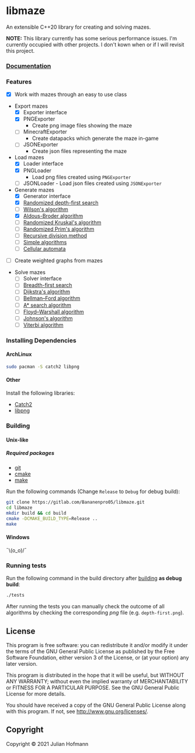 # libmaze

An extensible C++20 library for creating and solving mazes.

**NOTE:** This library currently has some serious performance issues. I'm currently occupied with other projects. I don't kown when or if I will revisit this project.

### [Documentation](docs/Home.md)

### Features

- [x] Work with mazes through an easy to use class
- Export mazes
  - [x] Exporter interface
  - [x] PNGExporter
    - Create png image files showing the maze
  - [ ] MinecraftExporter
    - Create datapacks which generate the maze in-game
  - [ ] JSONExporter
    - Create json files representing the maze
- Load mazes
  - [x] Loader interface
  - [x] PNGLoader
    - Load png files created using `PNGExporter`
  - [ ] JSONLoader
        - Load json files created using `JSONExporter`
- Generate mazes
  - [x] Generator interface
  - [x] [Randomized depth-first search](https://en.wikipedia.org/wiki/Maze_generation_algorithm#Randomized_depth-first_search)
  - [ ] [Wilson's algorithm](https://en.wikipedia.org/wiki/Maze_generation_algorithm#Wilson's_algorithm)
  - [x] [Aldous-Broder algorithm](https://en.wikipedia.org/wiki/Maze_generation_algorithm#Aldous-Broder_algorithm)
  - [ ] [Randomized Kruskal's algorithm](https://en.wikipedia.org/wiki/Maze_generation_algorithm#Randomized_Kruskal's_algorithm)
  - [ ] [Randomized Prim's algorithm](https://en.wikipedia.org/wiki/Maze_generation_algorithmm#Randomized_Prim's_algorithm)
  - [ ] [Recursive division method](https://en.wikipedia.org/wiki/Maze_generation_algorithm#Recursive_division_method)
  - [ ] [Simple algorithms](https://en.wikipedia.org/wiki/Maze_generation_algorithm#Simple_algorithms)
  - [ ] [Cellular automata](https://en.wikipedia.org/wiki/Maze_generation_algorithm#Cellular_automaton_algorithms)
- [ ] Create weighted graphs from mazes
- Solve mazes
  - [ ] Solver interface
  - [ ] [Breadth-first search](https://en.wikipedia.org/wiki/Breadth-first_search)
  - [ ] [Dijkstra's algorithm](https://en.wikipedia.org/wiki/Dijkstra's_algorithm)
  - [ ] [Bellman–Ford algorithm](https://en.wikipedia.org/wiki/Bellman–Ford_algorithm)
  - [ ] [A* search algorithm](https://en.wikipedia.org/wiki/A*_search_algorithm)
  - [ ] [Floyd–Warshall algorithm](https://en.wikipedia.org/wiki/Floyd-Warshall_algorithm)
  - [ ] [Johnson's algorithm](https://en.wikipedia.org/wiki/Johnson's_algorithm)
  - [ ] [Viterbi algorithm](https://en.wikipedia.org/wiki/Viterbi_algorithm)

### Installing Dependencies

#### ArchLinux

```sh
sudo pacman -S catch2 libpng
```

#### Other

Install the following libraries:

- [Catch2](https://github.com/catchorg/Catch2/tree/v2.x)
- [libpng](http://www.libpng.org/pub/png/libpng.html)

### Building

#### Unix-like

##### Required packages

- [git](https://git-scm.com/)
- [cmake](https://cmake.org/)
- [make](https://www.gnu.org/software/make/)

Run the following commands (Change `Release` to `Debug` for debug build):

```sh
git clone https://gitlab.com/Bananenpro05/libmaze.git
cd libmaze
mkdir build && cd build
cmake -DCMAKE_BUILD_TYPE=Release ..
make
```

#### Windows

¯\\(o_o)/¯

### Running tests

Run the following command in the build directory after [building](#Building)
**as debug build**:

```sh
./tests
```

After running the tests you can manually check the outcome of all algorithms
by checking the corresponding _png_ file (e.g. `depth-first.png`).

## License

This program is free software: you can redistribute it and/or modify
it under the terms of the GNU General Public License as published by
the Free Software Foundation, either version 3 of the License, or
(at your option) any later version.

This program is distributed in the hope that it will be useful,
but WITHOUT ANY WARRANTY; without even the implied warranty of
MERCHANTABILITY or FITNESS FOR A PARTICULAR PURPOSE.  See the
GNU General Public License for more details.

You should have received a copy of the GNU General Public License
along with this program.  If not, see <http://www.gnu.org/licenses/>.

## Copyright

Copyright © 2021 Julian Hofmann

